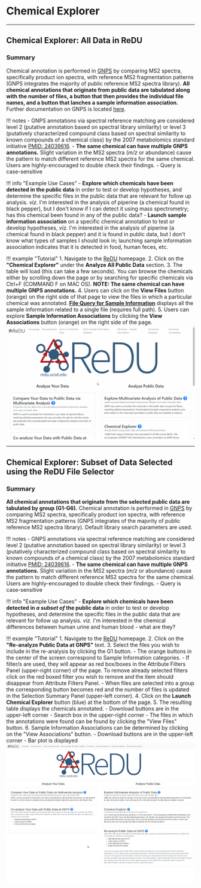 # Chemical Explorer

---

## Chemical Explorer: All Data in ReDU

### Summary
Chemical annotation is performed in [GNPS](https://gnps.ucsd.edu/ProteoSAFe/static/gnps-splash.jsp) by comparing MS2 spectra, specifically product ion spectra, with reference MS2 fragmentation patterns (GNPS integrates the majority of public reference MS2 spectra library). **All chemical annotations that originate from public data are tabulated along with the number of files, a button that then provides the individual file names, and a button that lanches a sample information association.** Further documentation on GNPS is located [here](https://ccms-ucsd.github.io/GNPSDocumentation/).

!!! notes
	- GNPS annotations via spectral reference matching are considered level 2 (putative annotation based on spectral library similarity) or level 3 (putatively characterized compound class based on spectral similarity to known compounds of a chemical class) by the 2007 metabolomics standard initiative [PMID: 24039616](https://www.ncbi.nlm.nih.gov/pmc/articles/PMC3772505/).
	- **The same chemical can have multiple GNPS annotations.** Slight variation in the MS2 spectra (*m/z* or abundance) cause the pattern to match different reference MS2 spectra for the same chemical. Users are highly-encouraged to double check their findings.
	- Query is case-sensitive

!!! info "Example Use Cases"
	- **Explore which chemicals have been detected in the public data** in order to test or develop hypotheses, and determine the specific files in the public data that are relevant for follow up analysis. *viz.* I'm interested in the analysis of piperine (a chemical found in black pepper), but I don't know if I can detect it using mass spectrometry; has this chemical been found in any of the public data?
	- **Launch sample information association** on a specific chemical annotation to test or develop hypotheses, *viz.* I'm interested in the analysis of piperine (a chemical found in black pepper) and it is found in public data, but I don't know what types of samples I should look in; launching sample information association indicates that it is detected in food, human feces, etc.
 
!!! example "Tutorial"
	1. Navigate to the [ReDU](https://redu.ucsd.edu/) homepage.
	2. Click on the **"Chemical Explorer"** under the **Analyze All Public Data** section.
	3. The table will load (this can take a few seconds). You can browse the chemicals either by scrolling down the page or by searching for specific chemicals via Ctrl+F (COMMAND F on MAC OS). **NOTE: The same chemical can have multiple GNPS annotations.**
	4. Users can click on the **View Files** button (orange) on the right side of that page to view the files in which a particular chemical was annotated. **[File Query for Sample Information](https://redu.ucsd.edu/datalookup)** displays all the sample information related to a single file (requires full path).
	5. Users can explore **Sample Information Associations** by clicking the **View Associations** button (orange) on the right side of the page.
		![Sample Association Info](images/update_chemical_explorer.gif)

---

## Chemical Explorer: Subset of Data Selected using the ReDU File Selector

### Summary
**All chemical annotations that originate from the selected public data are tabulated by group (G1-G6).** Chemical annotation is performed in [GNPS](https://gnps.ucsd.edu/ProteoSAFe/static/gnps-splash2.jsp) by comparing MS2 spectra, specifically product ion spectra, with reference MS2 fragmentation patterns (GNPS integrates of the majority of public reference MS2 spectra library). Default library search parameters are used.

!!! notes
	- GNPS annotations via spectral reference matching are considered level 2 (putative annotation based on spectral library similarity) or level 3 (putatively characterized compound class based on spectral similarity to known compounds of a chemical class) by the 2007 metabolomics standard initiative [PMID: 24039616](https://www.ncbi.nlm.nih.gov/pmc/articles/PMC3772505/).
	- **The same chemical can have multiple GNPS annotations.** Slight variation in the MS2 spectra (*m/z* or abundance) cause the pattern to match different reference MS2 spectra for the same chemical. Users are highly-encouraged to double check their findings.
	- Query is case-sensitive

!!! info "Example Use Cases"
	- **Explore which chemicals have been detected in *a subset of* the public data** in order to test or develop hypotheses, and determine the specific files in the public data that are relevant for follow up analysis. *viz.* I'm interested in the chemical differences between human urine and human blood - what are they?

!!! example "Tutorial"
	1. Navigate to the [ReDU](https://redu.ucsd.edu/) homepage.
	2. Click on the **"Re-analyze Public Data at GNPS"** text.
	3. Select the files you wish to include in the re-analysis by clicking the G1 button.
		- The orange buttons in the center of the screen correspond to Sample Information categories.
		- If filter/s are used, they will appear as red box/boxes in the Attribute Filters Panel (upper-right corner) of the page. To remove already selected filters click on the red boxed filter you wish to remove and the item should disappear from Attribute Filters Panel.
		- When files are selected into a group the corresponding button becomes red and the number of files is updated in the Selection Summary Panel (upper-left corner).
	4. Click on the **Launch Chemical Explorer** button (blue) at the bottom of the page.
	5. The resulting table displays the chemicals annotated.
		- Download buttons are in the upper-left corner
		- Search box in the upper-right corner
		- The files in which the annotations were found can be found by clicking the "View Files" button.
6. Sample Information Associations can be determined by clicking on the "View Associations" button.
		- Download buttons are in the upper-left corner
		- Bar plot is displayed
		![File Selector](images/public_reanalysis_chemicalexplorer.gif)
